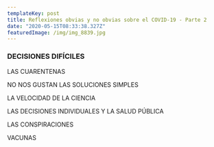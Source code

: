 ```yaml
---
templateKey: post
title: Reflexiones obvias y no obvias sobre el COVID-19 - Parte 2
date: "2020-05-15T08:33:38.327Z"
featuredImage: /img/img_8839.jpg
---
```

### DECISIONES DIFÍCILES

LAS CUARENTENAS

NO NOS GUSTAN LAS SOLUCIONES SIMPLES

LA VELOCIDAD DE LA CIENCIA

LAS DECISIONES INDIVIDUALES Y LA SALUD PÚBLICA

LAS CONSPIRACIONES

VACUNAS